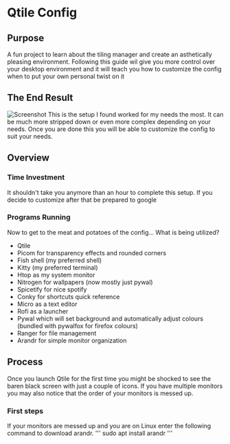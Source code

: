 # Qtile Config
## Purpose
A fun project to learn about the tiling manager and create an asthetically pleasing environment.
Following this guide wil give you more control over your desktop environment and it will teach you how to customize the config when to put your own personal twist on it
## The End Result
![Screenshot](Images/Desktop_pic.png)
This is the setup I found worked for my needs the most. It can be much more stripped down or even more complex depending on your needs. Once you are done this you will be able to customize the config to suit your needs.
## Overview
### Time Investment
It shouldn't take you anymore than an hour to complete this setup. If you decide to customize after that be prepared to google
### Programs Running
Now to get to the meat and potatoes of the config... What is being utilized?
- Qtile
- Picom for transparency effects and rounded corners
- Fish shell (my preferred shell)
- Kitty (my preferred terminal)
- Htop as my system monitor
- Nitrogen for wallpapers (now mostly just pywal)
- Spicetify for nice spotify
- Conky for shortcuts quick reference 
- Micro as a text editor
- Rofi as a launcher
- Pywal which will set background and automatically adjust colours (bundled with pywalfox for firefox colours)
- Ranger for file management
- Arandr for simple monitor organization
## Process
Once you launch Qtile for the first time you might be shocked to see the baren black screen with just a couple of icons. If you have multiple monitors you may also notice that the order of your monitors is messed up.
### First steps
If your monitors are messed up and you are on Linux enter the following command to download arandr.
'''
sudo apt install arandr
'''
